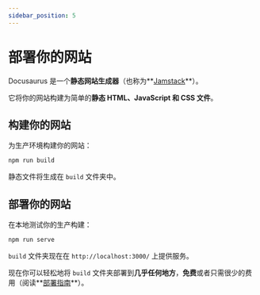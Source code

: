 ```yaml
---
sidebar_position: 5
---
```


# 部署你的网站

Docusaurus 是一个**静态网站生成器**（也称为**[Jamstack](https://jamstack.org/)**）。

它将你的网站构建为简单的**静态 HTML、JavaScript 和 CSS 文件**。

## 构建你的网站

为生产环境构建你的网站：

```bash
npm run build

```

静态文件将生成在 `build` 文件夹中。

## 部署你的网站

在本地测试你的生产构建：

```bash
npm run serve


```

`build` 文件夹现在在 `http://localhost:3000/` 上提供服务。

现在你可以轻松地将 `build` 文件夹部署到**几乎任何地方**，**免费**或者只需很少的费用（阅读**[部署指南](https://docusaurus.io/docs/deployment)**）。